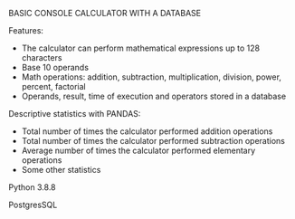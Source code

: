 BASIC CONSOLE CALCULATOR WITH A DATABASE

Features:
- The calculator can perform mathematical expressions up to 128 characters
- Base 10 operands
- Math operations: addition, subtraction, multiplication, division, power, percent, factorial
- Operands, result, time of execution and operators stored in a database

Descriptive statistics with PANDAS:
- Total number of times the calculator performed addition operations 
- Total number of times the calculator performed subtraction operations 
- Average number of times the calculator performed elementary operations
- Some other statistics

Python 3.8.8

PostgresSQL